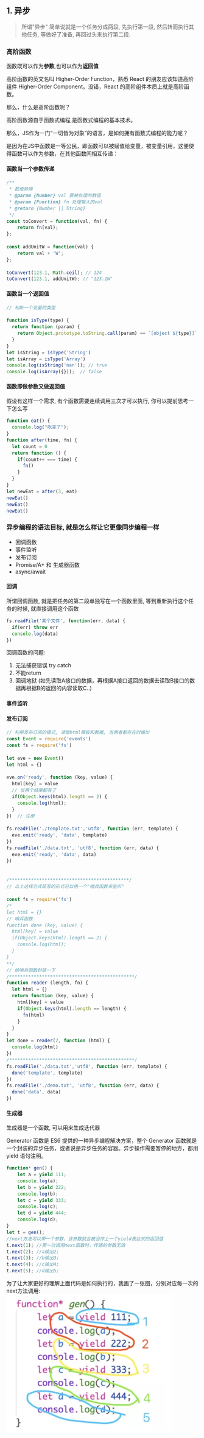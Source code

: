 ## 1. 异步

> 所谓"异步" 简单说就是一个任务分成两段, 先执行第一段, 然后转而执行其他任务, 等做好了准备, 再回过头来执行第二段.



### 高阶函数
函数既可以作为**参数**,也可以作为**返回值**

高阶函数的英文名叫 Higher-Order Function，熟悉 React 的朋友应该知道高阶组件 Higher-Order Component。没错，React 的高阶组件本质上就是高阶函数。

那么，什么是高阶函数呢？

高阶函数源自于函数式编程,是函数式编程的基本技术。

那么，JS作为一门“一切皆为对象”的语言，是如何拥有函数式编程的能力呢？

是因为在JS中函数是一等公民，即函数可以被赋值给变量，被变量引用，这便使得函数可以作为参数，在其他函数间相互传递：

#### 函数当一个参数传递
```js
/** 
 * 数值转换
 * @param {Number} val 要被处理的数值
 * @param {Function} fn 处理输入的val
 * @return {Number || String}
 */
const toConvert = function(val, fn) {
    return fn(val);
};

const addUnitW = function(val) {
    return val + 'W';
};

toConvert(123.1, Math.ceil); // 124
toConvert(123.1, addUnitW); // "123.1W"
```
#### 函数当一个返回值
```js
// 判断一个变量的类型

function isType(type) {
  return function (param) {
    return Object.prototype.toString.call(param) == `[object ${type}]`
  }
}
let isString = isType('String')
let isArray = isType('Array')
console.log(isString('nan')); // true
console.log(isArray({}));  // false
```
#### 函数即做参数又做返回值
假设有这样一个需求, 有个函数需要连续调用三次才可以执行, 你可以提前思考一下怎么写
```js
function eat() {
  console.log("吃完了");
}
function after(time, fn) {
  let count = 0
  return function () {
    if(count++ === time) {
      fn()
    }
  }
}
let newEat = after(3, eat)
newEat()
newEat()
newEat()
```
### 异步编程的语法目标, 就是怎么样让它更像同步编程一样

* 回调函数
* 事件监听
* 发布订阅
* Promise/A+ 和 生成器函数
* async/await

#### 回调
所谓回调函数, 就是把任务的第二段单独写在一个函数里面, 等到重新执行这个任务的时候, 就直接调用这个函数

```js
fs.readFile('某个文件', function(err, data) {
  if(err) throw err
  console.log(data)
})
```
回调函数的问题:

1. 无法捕获错误 try catch
2. 不能return
3. 回调地狱 (如先读取A接口的数据，再根据A接口返回的数据去读取B接口的数据再根据B的返回的内容读取C..)

#### 事件监听


#### 发布订阅

```js
// 利用发布订阅的模式, 读取html模板和数据, 当两者都存在时输出
const Event = require('events')
const fs = require('fs')

let eve = new Event()
let html = {}

eve.on('ready', function (key, value) {
  html[key] = value
  // 当两个结果都有了
  if(Object.keys(html).length == 2) {
    console.log(html);
  }
})  // 注册

fs.readFile('./template.txt','utf8', function (err, template) {
  eve.emit('ready', 'data', template)
})
fs.readFile('./data.txt', 'utf8', function (err, data) {
  eve.emit('ready', 'data', data)
})


/********************************************/
// 以上这样方式简写的形式可以用一个"哨兵函数来监听"

const fs = require('fs')
/*
let html = {}
// 哨兵函数
function done (key, value) {
  html[key] = value
  if(Object.keys(html).length == 2) {
    console.log(html);
  }
}
**/
// 给哨兵函数封装一下
/**********************************************/
function reader (length, fn) {
  let html = {}
  return function (key, value) {
    html[key] = value
    if(Object.keys(html).length == length) {
      fn(html)
    }
  }
}
let done = reader(2, function (html) {
  console.log(html)
})
/**********************************************/
fs.readFile('./data.txt','utf8', function (err, template) {
  done('template', template)
})
fs.readFile('./demo.txt', 'utf8', function (err, data) {
  done('data', data)
})
```



#### 生成器

生成器是一个函数, 可以用来生成迭代器

Generator 函数是 ES6 提供的一种异步编程解决方案，整个 Generator 函数就是一个封装的异步任务，或者说是异步任务的容器。异步操作需要暂停的地方，都用 yield 语句注明。

```js
function* gen() {
    let a = yield 111;
    console.log(a);
    let b = yield 222;
    console.log(b);
    let c = yield 333;
    console.log(c);
    let d = yield 444;
    console.log(d);
}
let t = gen();
//next方法可以带一个参数，该参数就会被当作上一个yield表达式的返回值
t.next(1); //第一次调用next函数时，传递的参数无效
t.next(2); //a输出2;
t.next(3); //b输出3; 
t.next(4); //c输出4;
t.next(5); //d输出5;
```
为了让大家更好的理解上面代码是如何执行的，我画了一张图，分别对应每一次的next方法调用:
![Snipaste_2019-09-25_15-23-40](.\img\Snipaste_2019-09-25_15-23-40.png)



